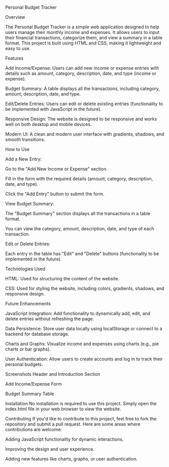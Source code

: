 Personal Budget Tracker

Overview

The Personal Budget Tracker is a simple web application designed to help users manage their monthly income and expenses. It allows users to input their financial transactions, categorize them, and view a summary in a table format. This project is built using HTML and CSS, making it lightweight and easy to use.


Features

Add Income/Expense: Users can add new income or expense entries with details such as amount, category, description, date, and type (income or expense).

Budget Summary: A table displays all the transactions, including category, amount, description, date, and type.

Edit/Delete Entries: Users can edit or delete existing entries (functionality to be implemented with JavaScript in the future).

Responsive Design: The website is designed to be responsive and works well on both desktop and mobile devices.

Modern UI: A clean and modern user interface with gradients, shadows, and smooth transitions.

How to Use

Add a New Entry:

Go to the "Add New Income or Expense" section.

Fill in the form with the required details (amount, category, description, date, and type).

Click the "Add Entry" button to submit the form.

View Budget Summary:

The "Budget Summary" section displays all the transactions in a table format.

You can view the category, amount, description, date, and type of each transaction.

Edit or Delete Entries:

Each entry in the table has "Edit" and "Delete" buttons (functionality to be implemented in the future).

Technologies Used

HTML: Used for structuring the content of the website.

CSS: Used for styling the website, including colors, gradients, shadows, and responsive design.

Future Enhancements

JavaScript Integration: Add functionality to dynamically add, edit, and delete entries without refreshing the page.

Data Persistence: Store user data locally using localStorage or connect to a backend for database storage.

Charts and Graphs: Visualize income and expenses using charts (e.g., pie charts or bar graphs).

User Authentication: Allow users to create accounts and log in to track their personal budgets.

Screenshots
Header and Introduction Section


Add Income/Expense Form


Budget Summary Table


Installation
No installation is required to use this project. Simply open the index.html file in your web browser to view the website.

Contributing
If you'd like to contribute to this project, feel free to fork the repository and submit a pull request. Here are some areas where contributions are welcome:

Adding JavaScript functionality for dynamic interactions.

Improving the design and user experience.

Adding new features like charts, graphs, or user authentication.

